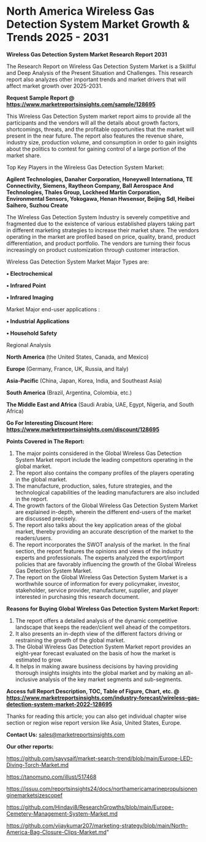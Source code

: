 # North America Wireless Gas Detection System Market Growth & Trends 2025 - 2031

<strong>Wireless Gas Detection System Market Research Report 2031</strong>

The Research Report on Wireless Gas Detection System Market is a Skillful and Deep Analysis of the Present Situation and Challenges. This research report also analyzes other important trends and market drivers that will affect market growth over 2025-2031.

<strong>Request Sample Report @ <a href=https://www.marketreportsinsights.com/sample/128695>https://www.marketreportsinsights.com/sample/128695</a></strong>

This Wireless Gas Detection System market report aims to provide all the participants and the vendors will all the details about growth factors, shortcomings, threats, and the profitable opportunities that the market will present in the near future. The report also features the revenue share, industry size, production volume, and consumption in order to gain insights about the politics to contest for gaining control of a large portion of the market share.

Top Key Players in the Wireless Gas Detection System Market:

<strong>Agilent Technologies, Danaher Corporation, Honeywell Internationa, TE Connectivity, Siemens, Raytheon Company, Ball Aerospace And Technologies, Thales Group, Lockheed Martin Corporation, Environmental Sensors, Yokogawa, Henan Hwsensor, Beijing Sdl, Heibei Saihero, Suzhou Create</strong>

The Wireless Gas Detection System Industry is severely competitive and fragmented due to the existence of various established players taking part in different marketing strategies to increase their market share. The vendors operating in the market are profiled based on price, quality, brand, product differentiation, and product portfolio. The vendors are turning their focus increasingly on product customization through customer interaction.

Wireless Gas Detection System Market Major Types are:

<strong>• Electrochemical

• Infrared Point

• Infrared Imaging</strong>

Market Major end-user applications :

<strong>• Industrial Applications

• Household Safety</strong>

Regional Analysis

</u><strong><b>North America</b></strong> (the United States, Canada, and Mexico)

<strong><b>Europe </b></strong>(Germany, France, UK, Russia, and Italy)

<strong><b>Asia-Pacific</b></strong> (China, Japan, Korea, India, and Southeast Asia)

<strong><b>South America</b></strong> (Brazil, Argentina, Colombia, etc.)

<strong><b>The Middle East and Africa</b></strong> (Saudi Arabia, UAE, Egypt, Nigeria, and South Africa)

<strong>Go For Interesting Discount Here: <a href=https://www.marketreportsinsights.com/discount/128695>https://www.marketreportsinsights.com/discount/128695</a></strong>

<strong>Points Covered in The Report:</strong>
<ol>
  <li>The major points considered in the Global Wireless Gas Detection System Market report include the leading competitors operating in the global market.</li>
  <li>The report also contains the company profiles of the players operating in the global market.</li>
  <li>The manufacture, production, sales, future strategies, and the technological capabilities of the leading manufacturers are also included in the report.</li>
  <li>The growth factors of the Global Wireless Gas Detection System Market are explained in-depth, wherein the different end-users of the market are discussed precisely.</li>
  <li>The report also talks about the key application areas of the global market, thereby providing an accurate description of the market to the readers/users.</li>
  <li>The report incorporates the SWOT analysis of the market. In the final section, the report features the opinions and views of the industry experts and professionals. The experts analyzed the export/import policies that are favorably influencing the growth of the Global Wireless Gas Detection System Market.</li>
  <li>The report on the Global Wireless Gas Detection System Market is a worthwhile source of information for every policymaker, investor, stakeholder, service provider, manufacturer, supplier, and player interested in purchasing this research document.</li>
</ol>
<strong>Reasons for Buying Global Wireless Gas Detection System Market Report:</strong>

<ol>
  <li>The report offers a detailed analysis of the dynamic competitive landscape that keeps the reader/client well ahead of the competitors.</li>
  <li>It also presents an in-depth view of the different factors driving or restraining the growth of the global market.</li>
  <li>The Global Wireless Gas Detection System Market report provides an eight-year forecast evaluated on the basis of how the market is estimated to grow.</li>
  <li>It helps in making aware business decisions by having providing thorough insights insights into the global market and by making an all-inclusive analysis of the key market segments and sub-segments.</li>
</ol>
<strong>Access full Report Description, TOC, Table of Figure, Chart, etc. @ <a href=https://www.marketreportsinsights.com/industry-forecast/wireless-gas-detection-system-market-2022-128695>https://www.marketreportsinsights.com/industry-forecast/wireless-gas-detection-system-market-2022-128695</a></strong>


Thanks for reading this article; you can also get individual chapter wise section or region wise report version like Asia, United States, Europe.

<strong>Contact Us:</strong>
sales@marketreportsinsights.com

<strong>Our other reports:</strong>

<a href=https://github.com/sayysaif/market-search-trend/blob/main/Europe-LED-Diving-Torch-Market.md>https://github.com/sayysaif/market-search-trend/blob/main/Europe-LED-Diving-Torch-Market.md</a>

<a href=https://tanomuno.com/illust/517468>https://tanomuno.com/illust/517468</a>

<a href=https://issuu.com/reportsinsights24/docs/northamericamarinepropulsionenginemarketsizescopef>https://issuu.com/reportsinsights24/docs/northamericamarinepropulsionenginemarketsizescopef</a>

<a href=https://github.com/Hindavi8/ResearchGrowths/blob/main/Europe-Cemetery-Management-System-Market.md>https://github.com/Hindavi8/ResearchGrowths/blob/main/Europe-Cemetery-Management-System-Market.md</a>

<a href=https://github.com/vijaykumar207/marketing-strategy/blob/main/North-America-Bag-Closure-Clips-Market.md>https://github.com/vijaykumar207/marketing-strategy/blob/main/North-America-Bag-Closure-Clips-Market.md</a>"
